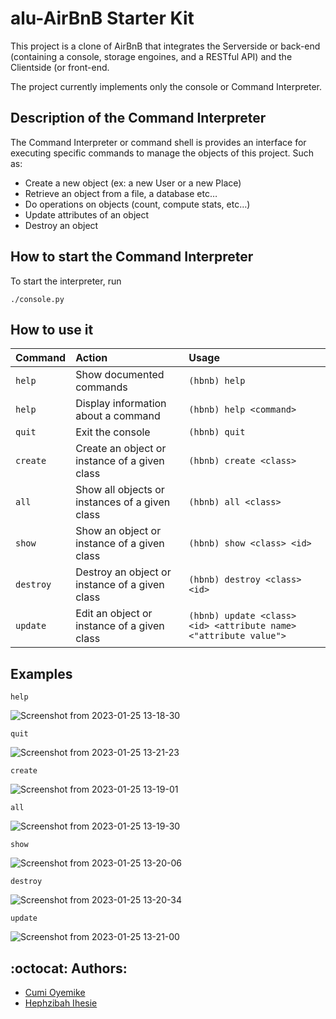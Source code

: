 # alu-AirBnB Starter Kit
This project is a clone of AirBnB that integrates the Serverside or back-end (containing a console, storage engoines, and a RESTful API) and the Clientside (or front-end.

The project currently implements only the console or Command Interpreter.

## Description of the Command Interpreter
The Command Interpreter or command shell is provides an interface for executing specific commands to manage the objects of this project. Such as:
- Create a new object (ex: a new User or a new Place)
- Retrieve an object from a file, a database etc…
- Do operations on objects (count, compute stats, etc…)
- Update attributes of an object
- Destroy an object

## How to start the Command Interpreter
To start the interpreter, run
```
./console.py
```
## How to use it
| Command                | Action                                           | Usage                             |
| :--------------------- | :----------------------------------------------- | :---------------------------------|
| `help`                 | Show documented commands                         |  ```(hbnb) help```                |
| `help`                 | Display information about a command              |  ```(hbnb) help <command>```      |
| `quit`                 | Exit the console                                 |  ```(hbnb) quit```                |
| `create`               | Create an object or instance of a given class    |  ```(hbnb) create <class>```      |
| `all`                  | Show all objects or instances of a given class   |  ```(hbnb) all <class>```         |
| `show`                 | Show an object or instance of a given class      |  ```(hbnb) show <class> <id>```   |
| `destroy`              | Destroy an object or instance of a given class   |  ```(hbnb) destroy <class> <id>```|
| `update`               | Edit an object or instance of a given class      |  ```(hbnb) update <class> <id> <attribute name> <"attribute value">```|

## Examples
```help```

![Screenshot from 2023-01-25 13-18-30](https://user-images.githubusercontent.com/34113547/214551464-f0759c89-ef56-4f38-a5be-21a0a1a66dd1.png)

```quit```

![Screenshot from 2023-01-25 13-21-23](https://user-images.githubusercontent.com/34113547/214551496-d455d98d-a720-49eb-8d5f-0759dca20521.png)

```create```

![Screenshot from 2023-01-25 13-19-01](https://user-images.githubusercontent.com/34113547/214551981-141250c4-cde2-40d7-a6bc-8d65943e8443.png)

```all```

![Screenshot from 2023-01-25 13-19-30](https://user-images.githubusercontent.com/34113547/214552010-ac8c98f2-d6cc-4d01-9de5-1ea0f5e81112.png)

```show```

![Screenshot from 2023-01-25 13-20-06](https://user-images.githubusercontent.com/34113547/214552063-28d600c0-78cd-4e72-9488-b2084db337e9.png)

```destroy```

![Screenshot from 2023-01-25 13-20-34](https://user-images.githubusercontent.com/34113547/214552134-ec81c58e-5320-4e2a-b705-4249cb46d7e3.png)

```update```

![Screenshot from 2023-01-25 13-21-00](https://user-images.githubusercontent.com/34113547/214552631-7c7780e1-174f-4e98-b470-586c352cca5b.png)

## :octocat: Authors:

* [Cumi Oyemike](https://github.com/CtripleU)
* [Hephzibah Ihesie](https://github.com/Adura-Hephzibah)
